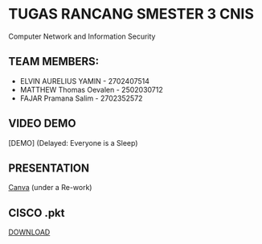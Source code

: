 # TUGAS RANCANG SMESTER 3 CNIS
Computer Network and Information Security

## TEAM MEMBERS:
- ELVIN AURELIUS YAMIN - 2702407514    
- MATTHEW Thomas Oevalen - 2502030712   
- FAJAR Pramana Salim - 2702352572      

## VIDEO DEMO
[DEMO] (Delayed: Everyone is a Sleep)
## PRESENTATION
[Canva](https://www.canva.com/design/DAGZqCJiVZo/6Vt5N6UyipYxuWqbKa51Yg/edit?utm_content=DAGZqCJiVZo&utm_campaign=designshare&utm_medium=link2&utm_source=sharebutton) (under a Re-work)
## CISCO .pkt
[DOWNLOAD](https://github.com/AureliusBinus/CNIS/raw/refs/heads/main/TR_3/tr.pkt)